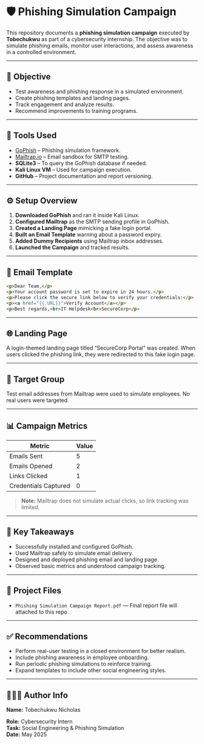 # 🛡️ Phishing Simulation Campaign

This repository documents a **phishing simulation campaign** executed by **Tobechukwu** as part of a cybersecurity internship. The objective was to simulate phishing emails, monitor user interactions, and assess awareness in a controlled environment.

---

## 🎯 Objective

- Test awareness and phishing response in a simulated environment.
- Create phishing templates and landing pages.
- Track engagement and analyze results.
- Recommend improvements to training programs.

---

## 🧰 Tools Used

- [GoPhish](https://getgophish.com) – Phishing simulation framework.
- [Mailtrap.io](https://mailtrap.io) – Email sandbox for SMTP testing.
- **SQLite3** – To query the GoPhish database if needed.
- **Kali Linux VM** – Used for campaign execution.
- **GitHub** – Project documentation and report versioning.

---

## ⚙️ Setup Overview

1. **Downloaded GoPhish** and ran it inside Kali Linux.
2. **Configured Mailtrap** as the SMTP sending profile in GoPhish.
3. **Created a Landing Page** mimicking a fake login portal.
4. **Built an Email Template** warning about a password expiry.
5. **Added Dummy Recipients** using Mailtrap inbox addresses.
6. **Launched the Campaign** and tracked results.

---

## 📝 Email Template

```html
<p>Dear Team,</p>
<p>Your account password is set to expire in 24 hours.</p>
<p>Please click the secure link below to verify your credentials:</p>
<p><a href="{{.URL}}">Verify Account</a></p>
<p>Best regards,<br>IT Helpdesk<br>SecureCorp</p>
```

---

## 🌐 Landing Page

A login-themed landing page titled “SecureCorp Portal” was created. When users clicked the phishing link, they were redirected to this fake login page.

---

## 👥 Target Group

Test email addresses from Mailtrap were used to simulate employees. No real users were targeted.

---

## 📊 Campaign Metrics

| Metric             | Value |
|--------------------|-------|
| Emails Sent        | 5     |
| Emails Opened      | 2     |
| Links Clicked      | 1     |
| Credentials Captured | 0   |

> **Note:** Mailtrap does not simulate actual clicks, so link tracking was limited.

---

## 📘 Key Takeaways

- Successfully installed and configured GoPhish.
- Used Mailtrap safely to simulate email delivery.
- Designed and deployed phishing email and landing page.
- Observed basic metrics and understood campaign tracking.

---

## 📁 Project Files

- `Phishing Simulation Campaign Report.pdf` — Final report file will attached to this repo

---

## ✅ Recommendations

- Perform real-user testing in a closed environment for better realism.
- Include phishing awareness in employee onboarding.
- Run periodic phishing simulations to reinforce training.
- Expand templates to include other social engineering styles.

---

## 👨🏽‍💻 Author Info

**Name:** Tobechukwu Nicholas

**Role:** Cybersecurity Intern  
**Task:** Social Engineering & Phishing Simulation  
**Date:** May 2025
